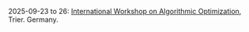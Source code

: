 2025-09-23 to 26: [International Workshop on Algorithmic Optimization](https://alop.uni-trier.de/event/international-workshop-on-algorithmic-optimization/), Trier. Germany.

